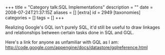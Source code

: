 +++
title = "Category talk:SQL Implementations"
description = ""
date = 2008-07-24T21:37:15Z
aliases = []
[extra]
id = 2949
[taxonomies]
categories = []
tags = []
+++

Realizing Google's GQL isn't purely SQL, it'd still be useful to draw linkages and relationships between certain tasks done in SQL and GQL.

Here's a link for anyone as unfamiliar with GQL as I am: http://code.google.com/appengine/docs/datastore/gqlreference.html
